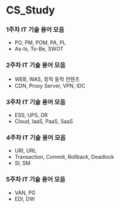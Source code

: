 # CS_Study

### 1주차 IT 기술 용어 모음
- PO, PM, POM, PA, PL
- As-Is, To-Be, SWOT

### 2주차 IT 기술 용어 모음
- WEB, WAS, 정적 동적 컨텐츠
- CDN, Proxy Server, VPN, IDC

### 3주차 IT 기술 용어 모음
- ESS, UPS, DR
- Cloud, IaaS, PaaS, SaaS

### 4주차 IT 기술 용어 모음
- URI, URL
- Transaction, Commit, Rollback, Deadlock
- SI, SM

### 5주차 IT 기술 용어 모음
- VAN, PG
- EDI, DW

